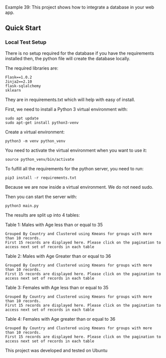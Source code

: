 Example 39: This project shows how to integrate a database in your web app.

## Quick Start
### Local Test Setup
There is no setup required for the database if you have the requirements installed then, the python file will create the database locally.

The required libraries are:
```
Flask==1.0.2
Jinja2==2.10
flask-sqlalchemy
sklearn
```
They are in requirements.txt which will help with easy of install.

First, we need to install a Python 3 virtual environment with:
```
sudo apt update
sudo apt-get install python3-venv
```

Create a virtual environment:
```
python3 -m venv python_venv
```

You need to activate the virtual environment when you want to use it:
```
source python_venv/bin/activate
```

To fulfill all the requirements for the python server, you need to run:
```
pip3 install -r requirements.txt
```
Because we are now inside a virtual environment. We do not need sudo.

Then you can start the server with:
```
python3 main.py
```

The results are split up into 4 tables:

Table 1: Males with Age less than or equal to 35
```
Grouped By Country and Clustered using Kmeans for groups with more than 10 records.
First 15 records are displayed here. Please click on the pagination to access next set of records in each table
```
Table 2: Males with Age Greater than or equal to 36
```
Grouped By Country and Clustered using Kmeans for groups with more than 10 records.
First 15 records are displayed here. Please click on the pagination to access next set of records in each table
```
Table 3: Females with Age less than or equal to 35
```
Grouped By Country and Clustered using Kmeans for groups with more than 10 records.
First 15 records are displayed here. Please click on the pagination to access next set of records in each table
```
Table 4: Females with Age greater than or equal to 36
```
Grouped By Country and Clustered using Kmeans for groups with more than 10 records.
First 15 records are displayed here. Please click on the pagination to access next set of records in each table
```

This project was developed and tested on Ubuntu
